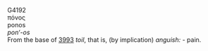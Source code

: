 G4192  
πόνος  
ponos  
*pon‘-os*  
From the base of [3993](g3993) *toil*, that is, (by implication)
*anguish:* - pain.  
